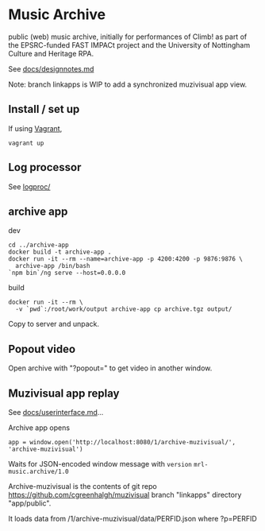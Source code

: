 # Music Archive

public (web) music archive, initially for performances of Climb! as
part of the EPSRC-funded FAST IMPACt project and the 
University of Nottingham Culture and Heritage RPA.

See [docs/designnotes.md](docs/designnotes.md)

Note: branch linkapps is WIP to add a synchronized muzivisual app view.

## Install / set up

If using [Vagrant](https://www.vagrantup.com/), 
```
vagrant up
```

## Log processor

See [logproc/](logproc/)

## archive app

dev
```
cd ../archive-app
docker build -t archive-app .
docker run -it --rm --name=archive-app -p 4200:4200 -p 9876:9876 \
  archive-app /bin/bash
`npm bin`/ng serve --host=0.0.0.0
```
build
```
docker run -it --rm \
  -v `pwd`:/root/work/output archive-app cp archive.tgz output/
```
Copy to server and unpack.

## Popout video

Open archive with "?popout=" to get video in another window.

## Muzivisual app replay

See [docs/userinterface.md](docs/userinterface.md)...

Archive app opens 
```
app = window.open('http://localhost:8080/1/archive-muzivisual/', 'archive-muzivisual')
```

Waits for JSON-encoded window message with `version` `mrl-music.archive/1.0`

Archive-muzivisual is the contents of git repo https://github.com/cgreenhalgh/muzivisual 
branch "linkapps" directory "app/public".

It loads data from /1/archive-muzivisual/data/PERFID.json where ?p=PERFID

